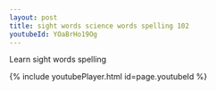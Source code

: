 ```yaml
---
layout: post
title: sight words science words spelling 102
youtubeId: YOaBrHo19Og
---
```

 
 
Learn sight words spelling
 
 
 
 
{% include youtubePlayer.html id=page.youtubeId %}
 
 
